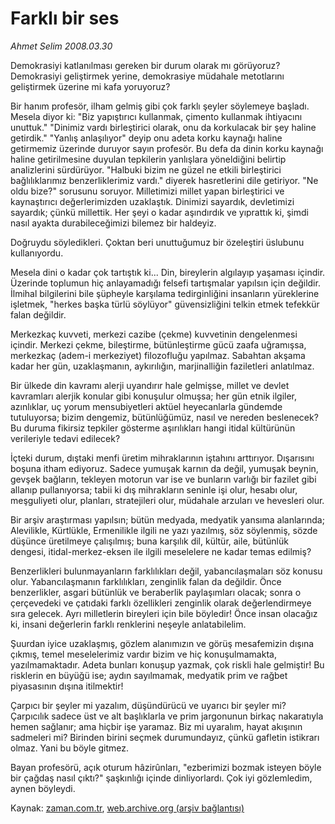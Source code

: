 # Farklı bir ses

*Ahmet Selim 2008.03.30*

<tr><td class="metin" colspan="2" style="padding-top: 20px; padding-left: 5px; padding-right: 10px;">Demokrasiyi katlanılması gereken bir durum olarak mı görüyoruz? Demokrasiyi geliştirmek yerine, demokrasiye müdahale metotlarını geliştirmek üzerine mi kafa yoruyoruz?</td></tr><tr><td class="metin" colspan="2" style="padding-top: 20px; padding-left: 5px; padding-right: 10px;"><p>Bir hanım profesör, ilham gelmiş gibi çok farklı şeyler söylemeye başladı. Mesela diyor ki: "Biz yapıştırıcı kullanmak, çimento kullanmak ihtiyacını unuttuk." "Dinimiz vardı birleştirici olarak, onu da korkulacak bir şey haline getirdik." "Yanlış anlaşılıyor" deyip onu adeta korku kaynağı haline getirmemiz üzerinde duruyor sayın profesör. Bu defa da dinin korku kaynağı haline getirilmesine duyulan tepkilerin yanlışlara yöneldiğini belirtip analizlerini sürdürüyor. "Halbuki bizim ne güzel ne etkili birleştirici bağlılıklarımız benzerliklerimiz vardı." diyerek hasretlerini dile getiriyor. "Ne oldu bize?" sorusunu soruyor. Milletimizi millet yapan birleştirici ve kaynaştırıcı değerlerimizden uzaklaştık. Dinimizi sayardık, devletimizi sayardık; çünkü millettik. Her şeyi o kadar aşındırdık ve yıprattık ki, şimdi nasıl ayakta durabileceğimizi bilemez bir haldeyiz. 
<p>Doğruydu söyledikleri. Çoktan beri unuttuğumuz bir özeleştiri üslubunu kullanıyordu.
<p>Mesela dini o kadar çok tartıştık ki... Din, bireylerin algılayıp yaşaması içindir. Üzerinde toplumun hiç anlayamadığı felsefi tartışmalar yapılsın için değildir. İlmihal bilgilerini bile şüpheyle karşılama tedirginliğini insanların yüreklerine işletmek, "herkes başka türlü söylüyor" güvensizliğini telkin etmek tefekkür falan değildir.
<p>Merkezkaç kuvveti, merkezi cazibe (çekme) kuvvetinin dengelenmesi içindir. Merkezi çekme, bileştirme, bütünleştirme gücü zaafa uğramışsa, merkezkaç (adem-i merkeziyet) filozofluğu yapılmaz. Sabahtan akşama kadar her gün, uzaklaşmanın, aykırılığın, marjinalliğin faziletleri anlatılmaz.
<p>Bir ülkede din kavramı alerji uyandırır hale gelmişse, millet ve devlet kavramları alerjik konular gibi konuşulur olmuşsa; her gün etnik ilgiler, azınlıklar, uç yorum mensubiyetleri aktüel heyecanlarla gündemde tutuluyorsa; bizim dengemiz, bütünlüğümüz, nasıl ve nereden beslenecek? Bu duruma fikirsiz tepkiler gösterme aşırılıkları hangi itidal kültürünün verileriyle tedavi edilecek?
<p>İçteki durum, dıştaki menfi üretim mihraklarının iştahını arttırıyor. Dışarısını boşuna itham ediyoruz. Sadece yumuşak karnın da değil, yumuşak beynin, gevşek bağların, tekleyen motorun var ise ve bunların varlığı bir fazilet gibi allanıp pullanıyorsa; tabii ki dış mihrakların seninle işi olur, hesabı olur, meşguliyeti olur, planları, stratejileri olur, müdahale arzuları ve hevesleri olur.
<p>Bir arşiv araştırması yapılsın; bütün medyada, medyatik yansıma alanlarında; Alevilikle, Kürtlükle, Ermenilikle ilgili ne yazı yazılmış, söz söylenmiş, sözde düşünce üretilmeye çalışılmış; buna karşılık dil, kültür, aile, bütünlük dengesi, itidal-merkez-eksen ile ilgili meselelere ne kadar temas edilmiş?
<p>Benzerlikleri bulunmayanların farklılıkları değil, yabancılaşmaları söz konusu olur. Yabancılaşmanın farklılıkları, zenginlik falan da değildir. Önce benzerlikler, asgari bütünlük ve beraberlik paylaşımları olacak; sonra o çerçevedeki ve çatıdaki farklı özellikleri zenginlik olarak değerlendirmeye sıra gelecek. Ayrı milletlerin bireyleri için bile böyledir! Önce insan olacağız ki, insani değerlerin farklı renklerini neşeyle anlatabilelim.
<p>Şuurdan iyice uzaklaşmış, gözlem alanımızın ve görüş mesafemizin dışına çıkmış, temel meselelerimiz vardır bizim ve hiç konuşulmamakta, yazılmamaktadır. Adeta bunları konuşup yazmak, çok riskli hale gelmiştir! Bu risklerin en büyüğü ise; aydın sayılmamak, medyatik prim ve rağbet piyasasının dışına itilmektir!
<p>Çarpıcı bir şeyler mi yazalım, düşündürücü ve uyarıcı bir şeyler mi? Çarpıcılık sadece üst ve alt başlıklarla ve prim jargonunun birkaç nakaratıyla hemen sağlanır; ama hiçbir işe yaramaz. Biz mi uyaralım, hayat akışının sadmeleri mi? Birinden birini seçmek durumundayız, çünkü gafletin istikrarı olmaz. Yani bu böyle gitmez.
<p>Bayan profesörü, açık oturum hâzirûnları, "ezberimizi bozmak isteyen böyle bir çağdaş nasıl çıktı?" şaşkınlığı içinde dinliyorlardı. Çok iyi gözlemledim, aynen böyleydi.<br/></p></p></p></p></p></p></p></p></p></p></p></td></tr>

Kaynak: [zaman.com.tr](http://zaman.com.tr/yazar.do?yazino=670841), [web.archive.org (arşiv bağlantısı)](http://web.archive.org/web/20080423061727/http://www.zaman.com.tr:80/yazar.do?yazino=670841)

